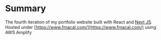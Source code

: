 # Summary
The fourth iteration of my portfolio website built with React and [Next JS](https://nextjs.org/). Hosted under [https://www.fmacal.com/](https://www.fmacal.com/) using AWS Amplify

